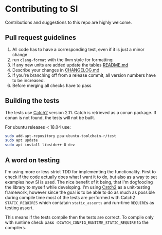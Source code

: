 # Contributing to SI

Contributions and suggestions to this repo are highly welcome. 

## Pull request guidelines

1.  All code has to have a corresponding test, even if it is just a minor change
2.  run `clang-format` with the llvm style for formatting 
3.  If any new units are added update the tables [README.md](README.md)
4.  Describe your changes in [CHANGELOG.md](CHANGELOG.md)
5.  If you're branching off from a release commit, all version numbers have to be increased. 
6.  Before merging all checks have to pass

## Building the tests

The tests use [Catch2](https://github.com/catchorg/Catch2) version 2.11. Catch is retrieved as a conan package. If conan is not found, the tests will not be built. 

For ubuntu releases < 18.04 use:

```bash
sudo add-apt-repository ppa:ubuntu-toolchain-r/test
sudo apt update
sudo apt install libstdc++-8-dev
```

## A word on testing

I'm using more or less strict TDD for implementing the functionality. First to check if the code actually does what I want it to do, but also as a way to set examples how SI is used. The nice benefit of it being, that I'm dogfooding the library to myself while developing. I'm using [Catch2](https://github.com/catchorg/Catch2) as a unit-testing framework, however since the goal is to be able to do as much as possible during compile time most of the tests are performed with Catch2 `STATIC_REQUIRES` which contatain `static_asserts` and run-time `REQUIRE`s as testing assert.

This means if the tests compile then the tests are correct. To compile only with runtime check pass `-DCATCH_CONFIG_RUNTIME_STATIC_REQUIRE` to the compilers.
